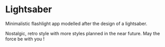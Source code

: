 # Lightsaber

Minimalistic flashlight app modelled after the design of a lightsaber. 

Nostalgic, retro style with more styles planned in the near future. May the force be with you !
